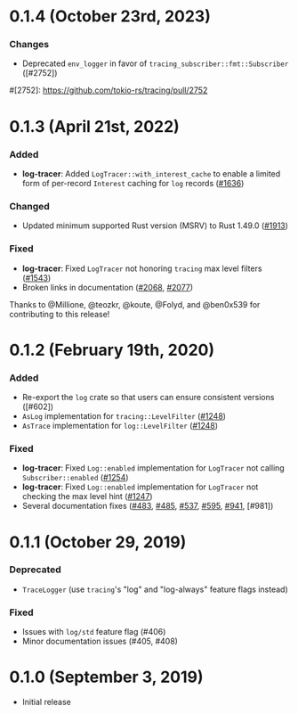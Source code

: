 # 0.1.4 (October 23rd, 2023)

### Changes

- Deprecated `env_logger` in favor of `tracing_subscriber::fmt::Subscriber` ([#2752])

#[2752]: https://github.com/tokio-rs/tracing/pull/2752

# 0.1.3 (April 21st, 2022)

### Added

- **log-tracer**: Added `LogTracer::with_interest_cache` to enable a limited
 form of per-record `Interest` caching for `log` records ([#1636])

### Changed

- Updated minimum supported Rust version (MSRV) to Rust 1.49.0 ([#1913])

### Fixed

- **log-tracer**: Fixed `LogTracer` not honoring `tracing` max level filters
  ([#1543])
- Broken links in documentation ([#2068], [#2077])

Thanks to @Millione, @teozkr, @koute, @Folyd, and @ben0x539 for contributing to
this release!

[#1636]: https://github.com/tokio-rs/tracing/pulls/1636
[#1913]: https://github.com/tokio-rs/tracing/pulls/1913
[#1543]: https://github.com/tokio-rs/tracing/pulls/1543
[#2068]: https://github.com/tokio-rs/tracing/pulls/2068
[#2077]: https://github.com/tokio-rs/tracing/pulls/2077

# 0.1.2 (February 19th, 2020)

### Added

- Re-export the `log` crate so that users can ensure consistent versions ([#602])
- `AsLog` implementation for `tracing::LevelFilter` ([#1248])
- `AsTrace` implementation for `log::LevelFilter` ([#1248])

### Fixed

- **log-tracer**: Fixed `Log::enabled` implementation for `LogTracer` not
  calling `Subscriber::enabled` ([#1254])
- **log-tracer**: Fixed `Log::enabled` implementation for `LogTracer` not
  checking the max level hint ([#1247])
- Several documentation fixes ([#483], [#485], [#537], [#595], [#941], [#981])

[#483]: https://github.com/tokio-rs/tracing/pulls/483
[#485]: https://github.com/tokio-rs/tracing/pulls/485
[#537]: https://github.com/tokio-rs/tracing/pulls/537
[#595]: https://github.com/tokio-rs/tracing/pulls/595
[#605]: https://github.com/tokio-rs/tracing/pulls/604
[#941]: https://github.com/tokio-rs/tracing/pulls/941
[#1247]: https://github.com/tokio-rs/tracing/pulls/1247
[#1248]: https://github.com/tokio-rs/tracing/pulls/1248
[#1254]: https://github.com/tokio-rs/tracing/pulls/1254

# 0.1.1 (October 29, 2019)

### Deprecated

- `TraceLogger` (use `tracing`'s "log" and "log-always" feature flags instead)

### Fixed

- Issues with `log/std` feature flag (#406)
- Minor documentation issues (#405, #408)

# 0.1.0 (September 3, 2019)

- Initial release
